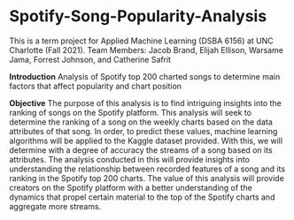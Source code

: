# Spotify-Song-Popularity-Analysis
This is a term project for Applied Machine Learning (DSBA 6156) at UNC Charlotte (Fall 2021).
Team Members: Jacob Brand, Elijah Ellison, Warsame Jama, Forrest Johnson, and Catherine Safrit

**Introduction**
Analysis of Spotify top 200 charted songs to determine main factors that affect popularity and chart position

**Objective**
The purpose of this analysis is to find intriguing insights into the ranking of songs on the Spotify platform.  This analysis will seek to determine the ranking of a song on the weekly charts based on the data attributes of that song. In order, to predict these values, machine learning algorithms will be applied to the Kaggle dataset provided. With this, we will determine with a degree of accuracy the streams of a song based on its attributes. The analysis conducted in this will provide insights into understanding the relationship between recorded features of a song and its ranking in the Spotify top 200 charts. The value of this analysis will provide creators on the Spotify platform with a better understanding of the dynamics that propel certain material to the top of the Spotify charts and aggregate more streams. 
